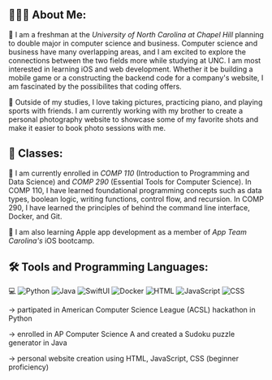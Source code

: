 ## 👨🏻‍💻 About Me: 
🏫 I am a freshman at the _University of North Carolina at Chapel Hill_ planning to double major in computer science and business. Computer science and business have many overlapping areas, and I am excited to explore the connections between the two fields more while studying at UNC. I am most interested in learning iOS and web development. Whether it be building a mobile game or a constructing the backend code for a company's website, I am fascinated by the possibilites that coding offers. 

📸 Outside of my studies, I love taking pictures, practicing piano, and playing sports with friends. I am currently working with my brother to create a personal photography website to showcase some of my favorite shots and make it easier to book photo sessions with me. 

## 📖 Classes:
📝 I am currently enrolled in _COMP 110_ (Introduction to Programming and Data Science) and _COMP 290_ (Essential Tools for Computer Science). In COMP 110, I have learned foundational programming concepts such as data types, boolean logic, writing functions, control flow, and recursion. In COMP 290, I have learned the principles of behind the command line interface, Docker, and Git. 

📱 I am also learning Apple app development as a member of _App Team Carolina's_ iOS bootcamp.

## 🛠️ Tools and Programming Languages:
💻 
![Python](https://img.shields.io/badge/-Python-05122A?style=flat&logo=python)
![Java](https://img.shields.io/badge/-Java-05122A?style=flat&logo=oracle)
![SwiftUI](https://img.shields.io/badge/-SwiftUI-05122A?style=flat&logo=swift&logoColor=03c3ff)
![Docker](https://img.shields.io/badge/-Docker-05122A?style=flat&logo=docker)
![HTML](https://img.shields.io/badge/-HTML-05122A?style=flat&logo=html5)
![JavaScript](https://img.shields.io/badge/-JavaScript-05122A?style=flat&logo=javascript)
![CSS](https://img.shields.io/badge/-CSS-05122A?style=flat&logo=css3&logoColor=1572B6)

-> partipated in American Computer Science League (ACSL) hackathon in Python

-> enrolled in AP Computer Science A and created a Sudoku puzzle generator in Java

-> personal website creation using HTML, JavaScript, CSS (beginner proficiency)


<!--
**aqyang28/aqyang28** is a ✨ _special_ ✨ repository because its `README.md` (this file) appears on your GitHub profile.

Here are some ideas to get you started:

- 🔭 I’m currently working on ...
- 🌱 I’m currently learning ...
- 👯 I’m looking to collaborate on ...
- 🤔 I’m looking for help with ...
- 💬 Ask me about ...
- 📫 How to reach me: ...
- 😄 Pronouns: ...
- ⚡ Fun fact: ...
-->
